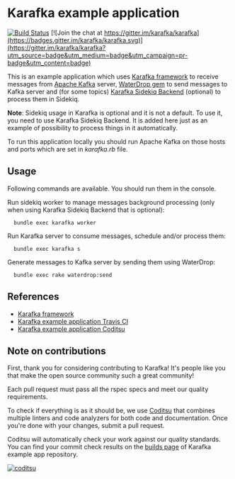 # Karafka example application

[![Build Status](https://travis-ci.org/karafka/example-app.png)](https://travis-ci.org/karafka/example-app)
[![Join the chat at https://gitter.im/karafka/karafka](https://badges.gitter.im/karafka/karafka.svg)](https://gitter.im/karafka/karafka?utm_source=badge&utm_medium=badge&utm_campaign=pr-badge&utm_content=badge)

This is an example application which uses [Karafka framework](https://github.com/karafka/karafka
) to receive messages from [Apache Kafka](http://kafka.apache.org/) server, [WaterDrop gem](https://github.com/karafka/waterdrop) to send messages to Kafka server and (for some topics) [Karafka Sidekiq Backend](https://github.com/karafka/karafka-sidekiq-backend) (optional) to process them in Sidekiq.

**Note**: Sidekiq usage in Karafka is optional and it is not a default. To use it, you need to use Karafka Sidekiq Backend. It is added here just as an example of possibility to process things in it automatically.

To run this application locally you should run Apache Kafka on those hosts and ports which are set in *karafka.rb* file.

## Usage

Following commands are available. You should run them in the console.

Run sidekiq worker to manage messages background processing (only when using Karafka Sidekiq Backend that is optional):
```
  bundle exec karafka worker
```
Run Karafka server to consume messages, schedule and/or process them:
```
  bundle exec karafka s
```

Generate messages to Kafka server by sending them using WaterDrop:
```
  bundle exec rake waterdrop:send
```

## References

* [Karafka framework](https://github.com/karafka/karafka)
* [Karafka example application Travis CI](https://travis-ci.org/karafka/karafka-example-app)
* [Karafka example application Coditsu](https://app.coditsu.io/karafka/repositories/karafka-example-app)

## Note on contributions

First, thank you for considering contributing to Karafka! It's people like you that make the open source community such a great community!

Each pull request must pass all the rspec specs and meet our quality requirements.

To check if everything is as it should be, we use [Coditsu](https://coditsu.io) that combines multiple linters and code analyzers for both code and documentation. Once you're done with your changes, submit a pull request.

Coditsu will automatically check your work against our quality standards. You can find your commit check results on the [builds page](https://app.coditsu.io/karafka/repositories/karafka-example-app/builds/commit_builds) of Karafka example app repository.

[![coditsu](https://coditsu.io/assets/quality_bar.svg)](https://app.coditsu.io/karafka/repositories/karafka-example-app/builds/commit_builds)
